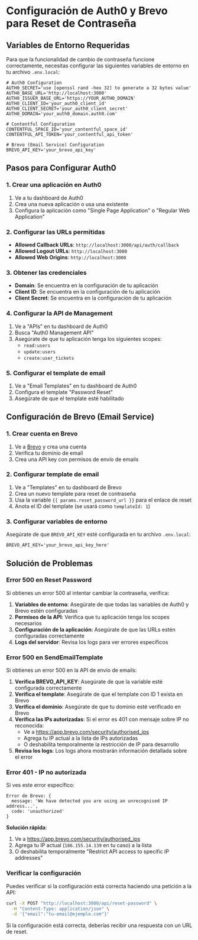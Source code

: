 # Configuración de Auth0 y Brevo para Reset de Contraseña

## Variables de Entorno Requeridas

Para que la funcionalidad de cambio de contraseña funcione correctamente, necesitas configurar las siguientes variables de entorno en tu archivo `.env.local`:

```env
# Auth0 Configuration
AUTH0_SECRET='use [openssl rand -hex 32] to generate a 32 bytes value'
AUTH0_BASE_URL='http://localhost:3000'
AUTH0_ISSUER_BASE_URL='https://YOUR_AUTH0_DOMAIN'
AUTH0_CLIENT_ID='your_auth0_client_id'
AUTH0_CLIENT_SECRET='your_auth0_client_secret'
AUTH0_DOMAIN='your_auth0_domain.auth0.com'

# Contentful Configuration
CONTENTFUL_SPACE_ID='your_contentful_space_id'
CONTENTFUL_API_TOKEN='your_contentful_api_token'

# Brevo (Email Service) Configuration
BREVO_API_KEY='your_brevo_api_key'
```

## Pasos para Configurar Auth0

### 1. Crear una aplicación en Auth0
1. Ve a tu dashboard de Auth0
2. Crea una nueva aplicación o usa una existente
3. Configura la aplicación como "Single Page Application" o "Regular Web Application"

### 2. Configurar las URLs permitidas
- **Allowed Callback URLs**: `http://localhost:3000/api/auth/callback`
- **Allowed Logout URLs**: `http://localhost:3000`
- **Allowed Web Origins**: `http://localhost:3000`

### 3. Obtener las credenciales
- **Domain**: Se encuentra en la configuración de tu aplicación
- **Client ID**: Se encuentra en la configuración de tu aplicación
- **Client Secret**: Se encuentra en la configuración de tu aplicación

### 4. Configurar la API de Management
1. Ve a "APIs" en tu dashboard de Auth0
2. Busca "Auth0 Management API"
3. Asegúrate de que tu aplicación tenga los siguientes scopes:
   - `read:users`
   - `update:users`
   - `create:user_tickets`

### 5. Configurar el template de email
1. Ve a "Email Templates" en tu dashboard de Auth0
2. Configura el template "Password Reset"
3. Asegúrate de que el template esté habilitado

## Configuración de Brevo (Email Service)

### 1. Crear cuenta en Brevo
1. Ve a [Brevo](https://www.brevo.com/) y crea una cuenta
2. Verifica tu dominio de email
3. Crea una API key con permisos de envío de emails

### 2. Configurar template de email
1. Ve a "Templates" en tu dashboard de Brevo
2. Crea un nuevo template para reset de contraseña
3. Usa la variable `{{ params.reset_password_url }}` para el enlace de reset
4. Anota el ID del template (se usará como `templateId: 1`)

### 3. Configurar variables de entorno
Asegúrate de que `BREVO_API_KEY` esté configurada en tu archivo `.env.local`:

```env
BREVO_API_KEY='your_brevo_api_key_here'
```

## Solución de Problemas

### Error 500 en Reset Password
Si obtienes un error 500 al intentar cambiar la contraseña, verifica:

1. **Variables de entorno**: Asegúrate de que todas las variables de Auth0 y Brevo estén configuradas
2. **Permisos de la API**: Verifica que tu aplicación tenga los scopes necesarios
3. **Configuración de la aplicación**: Asegúrate de que las URLs estén configuradas correctamente
4. **Logs del servidor**: Revisa los logs para ver errores específicos

### Error 500 en SendEmailTemplate
Si obtienes un error 500 en la API de envío de emails:

1. **Verifica BREVO_API_KEY**: Asegúrate de que la variable esté configurada correctamente
2. **Verifica el template**: Asegúrate de que el template con ID 1 exista en Brevo
3. **Verifica el dominio**: Asegúrate de que tu dominio esté verificado en Brevo
4. **Verifica las IPs autorizadas**: Si el error es 401 con mensaje sobre IP no reconocida:
   - Ve a https://app.brevo.com/security/authorised_ips
   - Agrega tu IP actual a la lista de IPs autorizadas
   - O deshabilita temporalmente la restricción de IP para desarrollo
5. **Revisa los logs**: Los logs ahora mostrarán información detallada sobre el error

### Error 401 - IP no autorizada
Si ves este error específico:
```
Error de Brevo: {
  message: 'We have detected you are using an unrecognised IP address...',
  code: 'unauthorized'
}
```

**Solución rápida**:
1. Ve a https://app.brevo.com/security/authorised_ips
2. Agrega tu IP actual (`186.155.14.139` en tu caso) a la lista
3. O deshabilita temporalmente "Restrict API access to specific IP addresses"

### Verificar la configuración
Puedes verificar si la configuración está correcta haciendo una petición a la API:

```bash
curl -X POST "http://localhost:3000/api/reset-password" \
  -H "Content-Type: application/json" \
  -d '{"email":"tu-email@ejemplo.com"}'
```

Si la configuración está correcta, deberías recibir una respuesta con un URL de reset. 